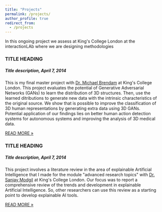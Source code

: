 ```yaml
---
title: "Projects"
permalink: /projects/
author_profile: true
redirect_from:
  - /projects
---
```


<div class="text-justify">

<p>In this ongoing project we assess at King's College London at the interactionLAb where we are designing methodologies </p>


<div class="w3-card-4 w3-margin w3-Dark Gray">
<div class="w3-container w3-Dark Gray">
<h3><b>TITLE HEADING</b></h3>
<h5>Title description, <span class="w3-opacity">April 7, 2014</span></h5> </div>
<div class="w3-container">
<p>This is my final master project with <a href="https://scholar.google.com/citations?hl=en&user=zzLBKmgAAAAJ&view_op=list_works&sortby=pubdate">Dr. Michael Brendam</a> at King's College London. This project evaluates the potential of Generative Adversarial Networks (GANs) to learn the distribution of 3D structures. Then, use the learned ditributions to generate new data with the intrinsic characteristics of the original source. We show that is possible to improve the classification of 3D human representations by generating extra data using 3D GANs. Potential application of our findings lies on better human action detection systems for autonomous systems and improving the analysis of 3D medical data.</p>
<div class="w3-row">
<p><a href="https://adrianxsalazar.github.io/files/adrian_salazar_generative adversarial_thesis.pdf" class="w3-button w3-padding-large w3-white w3-border" > READ MORE »</a> </p>
</div>
</div>
</div>



<div class="w3-card-4 w3-margin w3-Dark Gray">
<div class="w3-container w3-Dark Gray">
<h3><b>TITLE HEADING</b></h3>
<h5>Title description, <span class="w3-opacity">April 7, 2014</span></h5> </div>
<div class="w3-container">
<p>This project involves a literature review in the area of explainable Artificial Intelligence that I made for the module "advanced research topics" with  <a href="https://scholar.google.com/citations?hl=en&user=JSARf0MAAAAJ&view_op=list_works&sortby=pubdate">Dr. Sanjay Modgil</a> at King's College London. Our focus was to report a comprehensive review of the trends and development in explainable Artificial Intelligence. So, other researchers can use this review as a starting point to develop explainable AI tools. </p>
<div class="w3-row">
<p><a href="https://adrianxsalazar.github.io/files/adrian_salazar_generative adversarial_thesis.pdf" class="w3-button w3-padding-large w3-white w3-border" > READ MORE »</a> </p>
</div>
</div>
</div>


</div>
